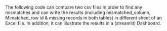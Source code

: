 The following code can compare two csv files in order to find any mismatches and can write the results
(including mismatched_column, Mimatched_row id & missing records in both tables) in different sheet of an Excel file.
In addition, it can illustrate the results in a (streamlit) Dashboard.
